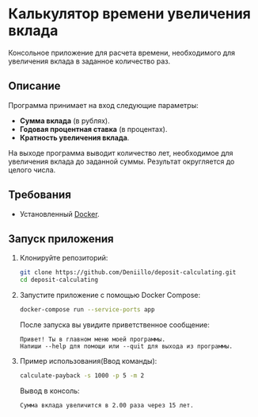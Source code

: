 # Калькулятор времени увеличения вклада

Консольное приложение для расчета времени, необходимого для увеличения вклада в заданное количество раз.

## Описание

Программа принимает на вход следующие параметры:
- **Сумма вклада** (в рублях).
- **Годовая процентная ставка** (в процентах).
- **Кратность увеличения вклада**.

На выходе программа выводит количество лет, необходимое для увеличения вклада до заданной суммы. Результат округляется до целого числа.

## Требования

- Установленный [Docker](https://docs.docker.com/get-started/get-docker/).

## Запуск приложения

1. Клонируйте репозиторий:
   ```bash
   git clone https://github.com/Deniillo/deposit-calculating.git
   cd deposit-calculating
   ```
2. Запустите приложение с помощью Docker Compose:
    ```bash
   docker-compose run --service-ports app
   ```
   После запуска вы увидите приветственное сообщение:
    ```
    Привет! Ты в главном меню моей программы.
    Напиши --help для помощи или --quit для выхода из программы.
    ```
3. Пример использования(Ввод команды):
    ```bash
   calculate-payback -s 1000 -p 5 -m 2
   ```
    Вывод в консоль:
    ```
   Сумма вклада увеличится в 2.00 раза через 15 лет.
    ```